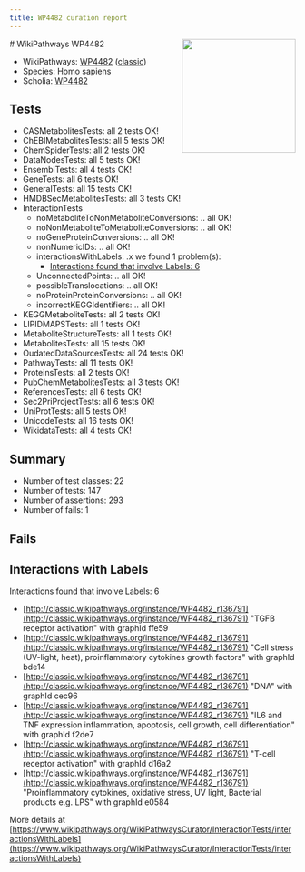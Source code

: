 ```yaml
---
title: WP4482 curation report
---
```


<img style="float: right; width: 200px" src="https://upload.wikimedia.org/wikipedia/commons/thumb/8/83/Wplogo_with_text_500.png/640px-Wplogo_with_text_500.png" />
# WikiPathways WP4482

* WikiPathways: [WP4482](https://wikipathways.org/pathways/WP4482) ([classic](https://classic.wikipathways.org/instance/WP4482))
* Species: Homo sapiens
* Scholia: [WP4482](https://scholia.toolforge.org/wikipathways/WP4482)
## Tests
* CASMetabolitesTests: all 2 tests OK!
* ChEBIMetabolitesTests: all 5 tests OK!
* ChemSpiderTests: all 2 tests OK!
* DataNodesTests: all 5 tests OK!
* EnsemblTests: all 4 tests OK!
* GeneTests: all 6 tests OK!
* GeneralTests: all 15 tests OK!
* HMDBSecMetabolitesTests: all 3 tests OK!
* InteractionTests
    * noMetaboliteToNonMetaboliteConversions: .. all OK!
    * noNonMetaboliteToMetaboliteConversions: .. all OK!
    * noGeneProteinConversions: .. all OK!
    * nonNumericIDs: .. all OK!
    * interactionsWithLabels: .x we found 1 problem(s):
        * [Interactions found that involve Labels: 6](#630d267d)
    * UnconnectedPoints: .. all OK!
    * possibleTranslocations: .. all OK!
    * noProteinProteinConversions: .. all OK!
    * incorrectKEGGIdentifiers: .. all OK!
* KEGGMetaboliteTests: all 2 tests OK!
* LIPIDMAPSTests: all 1 tests OK!
* MetaboliteStructureTests: all 1 tests OK!
* MetabolitesTests: all 15 tests OK!
* OudatedDataSourcesTests: all 24 tests OK!
* PathwayTests: all 11 tests OK!
* ProteinsTests: all 2 tests OK!
* PubChemMetabolitesTests: all 3 tests OK!
* ReferencesTests: all 6 tests OK!
* Sec2PriProjectTests: all 6 tests OK!
* UniProtTests: all 5 tests OK!
* UnicodeTests: all 16 tests OK!
* WikidataTests: all 4 tests OK!


## Summary

* Number of test classes: 22
* Number of tests: 147
* Number of assertions: 293
* Number of fails: 1

## Fails

<a name="630d267d" />

## Interactions with Labels

Interactions found that involve Labels: 6

* [http://classic.wikipathways.org/instance/WP4482_r136791](http://classic.wikipathways.org/instance/WP4482_r136791) "TGFB receptor
activation" with graphId ffe59
* [http://classic.wikipathways.org/instance/WP4482_r136791](http://classic.wikipathways.org/instance/WP4482_r136791) "Cell stress (UV-light, heat),
proinflammatory cytokines
growth factors" with graphId bde14
* [http://classic.wikipathways.org/instance/WP4482_r136791](http://classic.wikipathways.org/instance/WP4482_r136791) "DNA" with graphId cec96
* [http://classic.wikipathways.org/instance/WP4482_r136791](http://classic.wikipathways.org/instance/WP4482_r136791) "IL6 and TNF expression
inflammation, apoptosis, 
cell growth, 
cell differentiation" with graphId f2de7
* [http://classic.wikipathways.org/instance/WP4482_r136791](http://classic.wikipathways.org/instance/WP4482_r136791) "T-cell receptor
activation" with graphId d16a2
* [http://classic.wikipathways.org/instance/WP4482_r136791](http://classic.wikipathways.org/instance/WP4482_r136791) "Proinflammatory cytokines,
oxidative stress,
UV light,
Bacterial products e.g. LPS" with graphId e0584


More details at [https://www.wikipathways.org/WikiPathwaysCurator/InteractionTests/interactionsWithLabels](https://www.wikipathways.org/WikiPathwaysCurator/InteractionTests/interactionsWithLabels)

